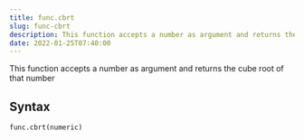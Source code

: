 ```yaml
---
title: func.cbrt
slug: func-cbrt
description: This function accepts a number as argument and returns the cube root of that number
date: 2022-01-25T07:40:00
---
```


This function accepts a number as argument and returns the cube root of that number

## Syntax
```python
func.cbrt(numeric)
```

